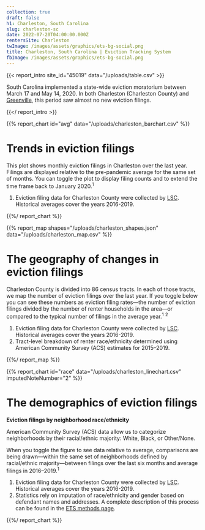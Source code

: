 ```yaml
---
collection: true
draft: false
h1: Charleston, South Carolina
slug: charleston-sc
date: 2022-07-20T04:00:00.000Z
rentersSite: Charleston
twImage: /images/assets/graphics/ets-bg-social.png
title: Charleston, South Carolina | Eviction Tracking System
fbImage: /images/assets/graphics/ets-bg-social.png
---
```


{{< report_intro site_id="45019" data="/uploads/table.csv" >}}

South Carolina implemented a state-wide eviction moratorium between March 17 and May 14, 2020. In both Charleston (Charleston County) and [Greenville](https://evictionlab.org/eviction-tracking/greenville-sc/), this period saw almost no new eviction filings. 



{{</ report_intro >}}



{{% report_chart id="avg" data="/uploads/charleston_barchart.csv" %}}

# Trends in eviction filings

This plot shows monthly eviction filings in Charleston over the last year. Filings are displayed relative to the pre-pandemic average for the same set of months. You can toggle the plot to display filing counts and to extend the time frame back to January 2020.<sup>1</sup>

1. Eviction filing data for Charleston County were collected by [LSC](https://www.lsc.gov/). Historical averages cover the years 2016-2019.

{{%/ report_chart %}}



{{% report_map shapes="/uploads/charleston_shapes.json" data="/uploads/charleston_map.csv" %}}

# The geography of changes in eviction filings

Charleston County is divided into 86 census tracts. In each of those tracts, we map the number of eviction filings over the last year. If you toggle below you can see these numbers as eviction filing rates—the number of eviction filings divided by the number of renter households in the area—or compared to the typical number of filings in the average year.<sup>1</sup> <sup>2</sup>

1. Eviction filing data for Charleston County were collected by [LSC](https://www.lsc.gov/). Historical averages cover the years 2016-2019.
2. Tract-level breakdown of renter race/ethnicity determined using American Community Survey (ACS) estimates for 2015–2019.

{{%/ report_map %}}



{{% report_chart id="race" data="/uploads/charleston_linechart.csv" imputedNoteNumber="2" %}}

# The demographics of eviction filings

**Eviction filings by neighborhood race/ethnicity**

American Community Survey (ACS) data allow us to categorize neighborhoods by their racial/ethnic majority: White, Black, or Other/None. 

When you toggle the figure to see data relative to average, comparisons are being drawn—within the same set of neighborhoods defined by racial/ethnic majority—between filings over the last six months and average filings in 2016–2019.<sup>1</sup>

1. Eviction filing data for Charleston County were collected by [LSC](https://www.lsc.gov/). Historical averages cover the years 2016-2019.
2. Statistics rely on imputation of race/ethnicity and gender based on defendant names and addresses. A complete description of this process can be found in the [ETS methods page](https://evictionlab.org/eviction-tracking/methods/).

{{%/ report_chart %}}